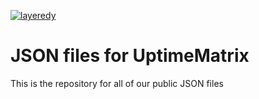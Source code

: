[![layeredy](https://r2.layeredy.com/uptimematrix/wordmark.png)](https://layeredy.com)

# JSON files for UptimeMatrix
This is the repository for all of our public JSON files
